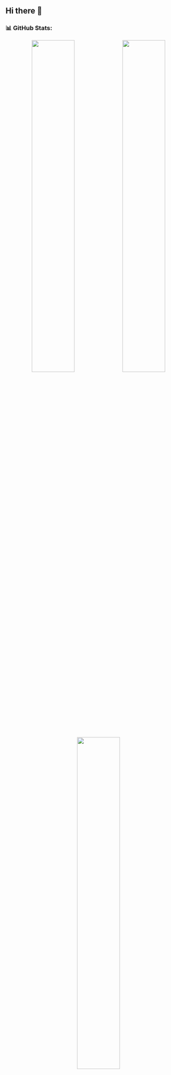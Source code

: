 ## Hi there 👋

<!--
**Ashrith6904/Ashrith6904** is a ✨ _special_ ✨ repository because its `README.md` (this file) appears on your GitHub profile.

Here are some ideas to get you started:

- 🔭 I’m currently working on ...
- 🌱 I’m currently learning ...
- 👯 I’m looking to collaborate on ...
- 🤔 I’m looking for help with ...
- 💬 Ask me about ...
- 📫 How to reach me: ...
- 😄 Pronouns: ...
- ⚡ Fun fact: ...
-->
### 📊 GitHub Stats:
<p align="center">
  <img src="https://github-readme-stats.vercel.app/api?username=Ashrith6904&theme=tokyonight&show_icons=true" width="48%" />
  <img src="https://github-readme-streak-stats.herokuapp.com/?user=Ashrith6904&theme=tokyonight" width="48%" />
</p>
<p align="center">
  <img src="https://github-readme-stats.vercel.app/api/top-langs?username=Ashrith6904&layout=compact&theme=tokyonight" width="48%" />
</p>
